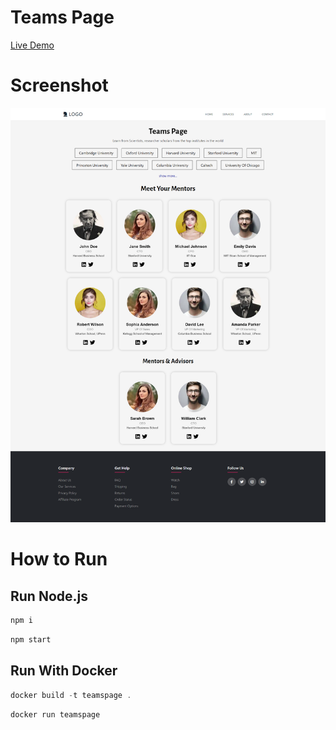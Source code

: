 # Teams Page
[Live Demo](https://master--reliable-seahorse-4cb42d.netlify.app/)
# Screenshot
![](screencapture.png)
# How to Run
## Run Node.js
```js
npm i
```
```js
npm start
```
## Run With Docker
```js
docker build -t teamspage .
```
```js
docker run teamspage
```
